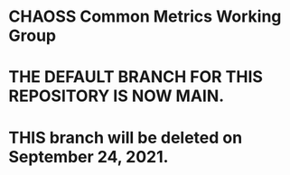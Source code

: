 # CHAOSS Common Metrics Working Group
# THE DEFAULT BRANCH FOR THIS REPOSITORY IS NOW MAIN.
# THIS branch will be deleted on September 24, 2021.
